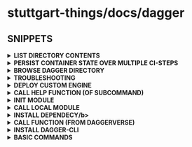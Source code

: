# stuttgart-things/docs/dagger

## SNIPPETS

<details><summary><b>LIST DIRECTORY CONTENTS</b></summary>

```go
// LIST ALL ENTRIES
entries, err := src.Entries(ctx)
if err != nil {
	panic(err)
}

// PRINT ALL ENTRIES
for _, entry := range entries {
	println(entry)
}
```

</details>

<details><summary><b>PERSIST CONTAINER STATE OVER MULTIPLE CI-STEPS</b></summary>

```go
// MOUNT BUILDDIR AND SET WORKING DIRECTORY
base := m.container(packerVersion, arch).
    WithMountedDirectory("/src", buildDir).
    WithWorkdir("/src")

// RUN PACKER INIT AND PERSIST CONTAINER STATE
initContainer := base.WithExec([]string{"packer", "init", "hello.pkr.hcl"})

// OPTIONALLY GET INIT OUTPUT (FROM A SEPARATE EXECUTION)
initOut, err := initContainer.WithExec([]string{"packer", "version"}).Stdout(ctx)
if err != nil {
    panic(fmt.Errorf("failed to verify init: %w", err))
}
fmt.Println("Init complete - Packer version:", initOut)
```

</details>

<details><summary><b>BROWSE DAGGER DIRECTORY</b></summary>

```go
// CLONE
repoContent, err := m.ClonePrivateRepo(ctx, repoURL, branch, token)
if err != nil {
	fmt.Errorf("failed to clone repo: %w", err)
}

// BROWSE
entries, err := repoContent.Entries(ctx)
if err != nil {
    panic(err)
}
fmt.Println("Top-level entries:", entries)
```

</details>


<details><summary><b>TROUBLESHOOTING</b></summary>

```bash
# ERROR
rpc error: code = NotFound desc = socket /run/user/1112/vscode-ssh-auth-sock-713734249 not found
# SOLUTION
unset SSH_AUTH_SOCK
```

</details>

<details><summary><b>DEPLOY CUSTOM ENGINE</b></summary>

[custom-ca](https://docs.dagger.io/configuration/custom-ca)
[connection-interface](https://docs.dagger.io/configuration/custom-runner/#connection-interface)

```bash
## STOP ANY EXISTING/RUNNING ENGINE(S) w/ DOCKER STOP.. 

docker run -d --rm \
-v /var/lib/dagger \
-v /usr/local/share/ca-certificates/:/usr/local/share/ca-certificates/ \
--name dagger-engine-custom \
--privileged \
registry.dagger.io/engine:v0.16.2

export _EXPERIMENTAL_DAGGER_RUNNER_HOST=docker-container://$(docker ps -qf "name=dagger-engine-custom")
```

</details>

<details><summary><b>CALL HELP FUNCTION (OF SUBCOMMAND)</b></summary>

```bash
dagger call -m "github.com/sagikazarmark/daggerverse/gh@main" release create --help
```

</details>

<details><summary><b>INIT MODULE</b></summary>

```bash
dagger init --sdk=go --source=./cicd --name cicd
```

</details>

<details><summary><b>CALL LOCAL MODULE</b></summary>

```bash
dagger call -m cicd/ go-pipeline --src ./
```

</details>

<details><summary><b>INSTALL DEPENDECY/b></summary>

```bash
dagger install github.com/stuttgart-things/dagger/go@v0.1.0
```

</details>

<details><summary><b>CALL FUNCTION (FROM DAGGERVERSE)</b></summary>

```bash
# OUTPUT TEXT
dagger call -m github.com/shykes/daggerverse/hello@v0.1.2 hello --giant=false --name=pat

# SCAN IMAGE REF W/ AQUA TRIVY
dagger call -m github.com/jpadams/daggerverse/trivy@v0.3.0 scan-image --image-ref alpine/git:latest

# BUILD GO BINARY
dagger call -m github.com/felipecruz91/daggerverse/go build --source . --goVersion 1.23.1 -o bin

# LINT DOCKERFILE
dagger call -m github.com/disaster37/dagger-library-go/image lint --source . --dockerfile images/sthings-packer/Dockerfile

# BUILD & PUSH CONTAINER IMAGE
dagger call -m github.com/disaster37/dagger-library-go/image build --source . --dockerfile images/sthings-packer/Dockerfile push --repository-name stuttgart-things/test --registry-url ttl.sh --version 60m

# CLONE A GITHUB REPO
export GITHUB_TOKEN=whatever
dagger call --progress plain -m github.com/sagikazarmark/daggerverse/gh@main \
repo clone \
--repository stuttgart-things/stuttgart-things \
--token=env:GITHUB_TOKEN export --path=/tmp/repo/sthings
```

</details>

<details><summary><b>INSTALL DAGGER-CLI</b></summary>

```bash
curl -fsSL https://dl.dagger.io/dagger/install.sh | BIN_DIR=$HOME/.local/bin sh
```

</details>

<details><summary><b>BASIC COMMANDS</b></summary>

https://docs.dagger.io/quickstart/daggerize

```bash
# CREATE MODULE (GO); SOURCE: ./hello; NAME: modules
dagger init --sdk=go --source=./hello --name modules

# RUN PIPELINE (PUBLISH=METHOD NAME)
dagger call publish --source=.
```


</details>
